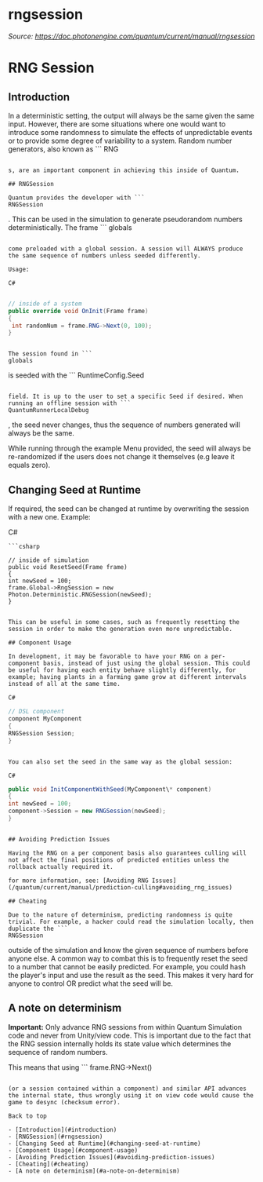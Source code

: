 # rngsession

_Source: https://doc.photonengine.com/quantum/current/manual/rngsession_

# RNG Session

## Introduction

In a deterministic setting, the output will always be the same given the same input. However, there are some situations where one would want to introduce some randomness to simulate the effects of unpredictable events or to provide some degree of variability to a system. Random number generators, also known as ```
RNG
```

s, are an important component in achieving this inside of Quantum.

## RNGSession

Quantum provides the developer with ```
RNGSession
```

. This can be used in the simulation to generate pseudorandom numbers deterministically. The frame ```
globals
```

come preloaded with a global session. A session will ALWAYS produce the same sequence of numbers unless seeded differently.

Usage:

C#

```
```csharp

// inside of a system
public override void OnInit(Frame frame)
{
 int randomNum = frame.RNG->Next(0, 100);
}

```

```

The session found in ```
globals
```

is seeded with the ```
RuntimeConfig.Seed
```

field. It is up to the user to set a specific Seed if desired. When running an offline session with ```
QuantumRunnerLocalDebug
```

, the seed never changes, thus the sequence of numbers generated will always be the same.

While running through the example Menu provided, the seed will always be re-randomized if the users does not change it themselves (e.g leave it equals zero).

## Changing Seed at Runtime

If required, the seed can be changed at runtime by overwriting the session with a new one. Example:

C#

```
```csharp

// inside of simulation
public void ResetSeed(Frame frame)
{
int newSeed = 100;
frame.Global->RngSession = new Photon.Deterministic.RNGSession(newSeed);
}

```

```

This can be useful in some cases, such as frequently resetting the session in order to make the generation even more unpredictable.

## Component Usage

In development, it may be favorable to have your RNG on a per-component basis, instead of just using the global session. This could be useful for having each entity behave slightly differently, for example; having plants in a farming game grow at different intervals instead of all at the same time.

C#

```
```csharp
// DSL component
component MyComponent
{
RNGSession Session;
}

```

```

You can also set the seed in the same way as the global session:

C#

```
```csharp
public void InitComponentWithSeed(MyComponent\* component)
{
int newSeed = 100;
component->Session = new RNGSession(newSeed);
}

```

```

## Avoiding Prediction Issues

Having the RNG on a per component basis also guarantees culling will not affect the final positions of predicted entities unless the rollback actually required it.

for more information, see: [Avoiding RNG Issues](/quantum/current/manual/prediction-culling#avoiding_rng_issues)

## Cheating

Due to the nature of determinism, predicting randomness is quite trivial. For example, a hacker could read the simulation locally, then duplicate the ```
RNGSession
```

 outside of the simulation and know the given sequence of numbers before anyone else. A common way to combat this is to frequently reset the seed to a number that cannot be easily predicted. For example, you could hash the player's input and use the result as the seed. This makes it very hard for anyone to control OR predict what the seed will be.

## A note on determinism

**Important:** Only advance RNG sessions from within Quantum Simulation code and never from Unity/view code. This is important due to the fact that the RNG session internally holds its state value which determines the sequence of random numbers.

This means that using ```
frame.RNG->Next()
```

(or a session contained within a component) and similar API advances the internal state, thus wrongly using it on view code would cause the game to desync (checksum error).

Back to top

- [Introduction](#introduction)
- [RNGSession](#rngsession)
- [Changing Seed at Runtime](#changing-seed-at-runtime)
- [Component Usage](#component-usage)
- [Avoiding Prediction Issues](#avoiding-prediction-issues)
- [Cheating](#cheating)
- [A note on determinism](#a-note-on-determinism)